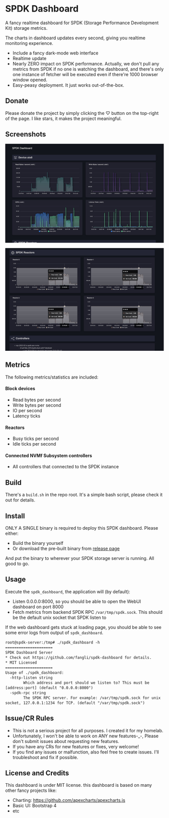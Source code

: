 # SPDK Dashboard

A fancy realtime dashboard for SPDK (Storage Performance Development Kit) storage metrics.

The charts in dashboard updates every second, giving you realtime monitoring experience.

* Include a fancy dark-mode web interface
* Realtime update
* Nearly ZERO impact on SPDK performance. Actually, we don't pull any metrics from SPDK if no one is watching the dashboard, and there's only one instance of fetcher will be executed even if there're 1000 browser window opened.
* Easy-peasy deployment. It just works out-of-the-box.

## Donate

Please donate the project by simply clicking the ♡ button on the top-right of the page. I like stars, it makes the project meaningful.

## Screenshots

![SPDK Block Device Stat](https://github.com/fangli/spdk-dashboard/blob/main/screenshots/spdk_screenshot_1.jpg?raw=true)

![SPDK Reactor Stat](https://github.com/fangli/spdk-dashboard/blob/main/screenshots/spdk_screenshot_2.jpg?raw=true)

## Metrics

The following metrics/statistics are included:

#### Block devices

* Read bytes per second
* Write bytes per second
* IO per second
* Latency ticks

#### Reactors

* Busy ticks per second
* Idle ticks per second

#### Connected NVMf Subsystem controllers

* All controllers that connected to the SPDK instance

## Build

There's a `build.sh` in the repo root. It's a simple bash script, please check it out for details.

## Install

ONLY A SINGLE binary is required to deploy this SPDK dashboard. Please either:

* Build the binary yourself
* Or download the pre-built binary from [release page](https://github.com/fangli/spdk-dashboard/releases)

And put the binary to wherever your SPDK storage server is running. All good to go.

## Usage

Execute the `spdk_dashboard`, the application will (by default):

* Listen 0.0.0.0:8000, so you should be able to open the WebUI dashboard on port 8000
* Fetch metrics from backend SPDK RPC `/var/tmp/spdk.sock`. This should be the default unix socket that SPDK listen to

If the web dashboard gets stuck at loading page, you should be able to see some error logs from output of `spdk_dashboard`.

```
root@spdk-server:/tmp# ./spdk_dashboard -h
=====================
SPDK Dashboard Server
* Check out https://github.com/fangli/spdk-dashboard for details.
* MIT Licensed
=====================
Usage of ./spdk_dashboard:
  -http-listen string
        Which address and port should we listen to? This must be [address:port] (default "0.0.0.0:8000")
  -spdk-rpc string
        The SPDK RPC server. For example: /var/tmp/spdk.sock for unix socket, 127.0.0.1:1234 for TCP. (default "/var/tmp/spdk.sock")
```

## Issue/CR Rules

* This is not a serious project for all purposes. I created it for my homelab.
* Unfortunately, I won't be able to work on ANY new features-_-, Please don't submit issues about requesting new features.
* If you have any CRs for new features or fixes, very welcome!
* If you find any issues or malfunction, also feel free to create issues. I'll troubleshoot and fix if possible.

## License and Credits

This dashboard is under MIT license. this dashboard is based on many other fancy projects like:

* Charting: https://github.com/apexcharts/apexcharts.js
* Basic UI: Bootstrap 4
* etc